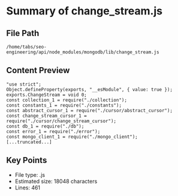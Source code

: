 # Summary of change_stream.js
  
## File Path
`/home/tabs/seo-engineering/api/node_modules/mongodb/lib/change_stream.js`

## Content Preview
```
"use strict";
Object.defineProperty(exports, "__esModule", { value: true });
exports.ChangeStream = void 0;
const collection_1 = require("./collection");
const constants_1 = require("./constants");
const abstract_cursor_1 = require("./cursor/abstract_cursor");
const change_stream_cursor_1 = require("./cursor/change_stream_cursor");
const db_1 = require("./db");
const error_1 = require("./error");
const mongo_client_1 = require("./mongo_client");
[...truncated...]
```

## Key Points
- File type: .js
- Estimated size: 18048 characters
- Lines: 461
